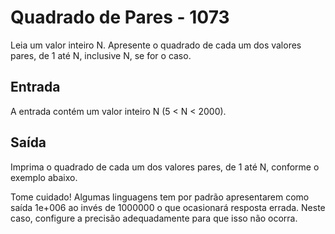 # Quadrado de Pares - 1073


Leia um valor inteiro N. Apresente o quadrado de cada um dos valores pares, de 1 até N, inclusive N, se for o caso.

## Entrada
A entrada contém um valor inteiro N (5 < N < 2000).

## Saída
Imprima o quadrado de cada um dos valores pares, de 1 até N, conforme o exemplo abaixo.

Tome cuidado! Algumas linguagens tem por padrão apresentarem como saída 1e+006 ao invés de 1000000 o que ocasionará resposta errada. Neste caso, configure a precisão adequadamente para que isso não ocorra.